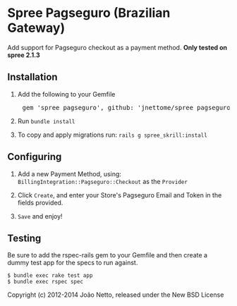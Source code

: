 # Spree Pagseguro (Brazilian Gateway)

Add support for Pagseguro checkout as a payment method.
__Only tested on spree 2.1.3__

## Installation

1. Add the following to your Gemfile

<pre>
    gem 'spree_pagseguro', github: 'jnettome/spree_pagseguro'
</pre>

2. Run `bundle install`

3. To copy and apply migrations run: `rails g spree_skrill:install`

## Configuring

1. Add a new Payment Method, using: `BillingIntegration::Pagseguro::Checkout` as the `Provider`

2. Click `Create`, and enter your Store's Pagseguro Email and Token in the fields provided.

3. `Save` and enjoy!


Testing
-------

Be sure to add the rspec-rails gem to your Gemfile and then create a dummy test app for the specs to run against.

    $ bundle exec rake test app
    $ bundle exec rspec spec

Copyright (c) 2012-2014 João Netto, released under the New BSD License
